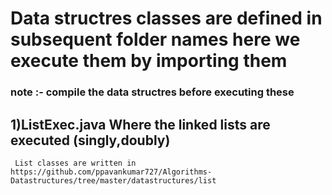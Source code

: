 # Data structres classes are defined in subsequent folder names here we execute them by importing them
### note :- compile the data structres before executing these
## 1)ListExec.java Where the linked lists are executed (singly,doubly)
     List classes are written in https://github.com/ppavankumar727/Algorithms-Datastructures/tree/master/datastructures/list
